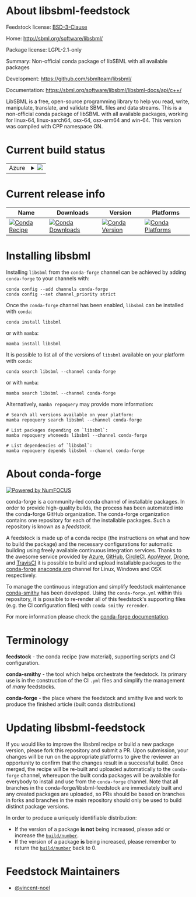 About libsbml-feedstock
=======================

Feedstock license: [BSD-3-Clause](https://github.com/conda-forge/libsbml-feedstock/blob/main/LICENSE.txt)

Home: http://sbml.org/software/libsbml/

Package license: LGPL-2.1-only

Summary: Non-official conda package of libSBML with all available packages

Development: https://github.com/sbmlteam/libsbml/

Documentation: https://sbml.org/software/libsbml/libsbml-docs/api/c++/

LibSBML is a free, open-source programming library to help you read, write, manipulate, translate, and validate SBML files and data streams.
This is a non-official conda package of libSBML with all available packages, working for linux-64, linux-aarch64, osx-64, osx-arm64 and win-64.
This version was compiled with CPP namespace ON.


Current build status
====================


<table>
    
  <tr>
    <td>Azure</td>
    <td>
      <details>
        <summary>
          <a href="https://dev.azure.com/conda-forge/feedstock-builds/_build/latest?definitionId=25419&branchName=main">
            <img src="https://dev.azure.com/conda-forge/feedstock-builds/_apis/build/status/libsbml-feedstock?branchName=main">
          </a>
        </summary>
        <table>
          <thead><tr><th>Variant</th><th>Status</th></tr></thead>
          <tbody><tr>
              <td>linux_64_libxml22.10</td>
              <td>
                <a href="https://dev.azure.com/conda-forge/feedstock-builds/_build/latest?definitionId=25419&branchName=main">
                  <img src="https://dev.azure.com/conda-forge/feedstock-builds/_apis/build/status/libsbml-feedstock?branchName=main&jobName=linux&configuration=linux%20linux_64_libxml22.10" alt="variant">
                </a>
              </td>
            </tr><tr>
              <td>linux_64_libxml22.11</td>
              <td>
                <a href="https://dev.azure.com/conda-forge/feedstock-builds/_build/latest?definitionId=25419&branchName=main">
                  <img src="https://dev.azure.com/conda-forge/feedstock-builds/_apis/build/status/libsbml-feedstock?branchName=main&jobName=linux&configuration=linux%20linux_64_libxml22.11" alt="variant">
                </a>
              </td>
            </tr><tr>
              <td>linux_64_libxml22.12</td>
              <td>
                <a href="https://dev.azure.com/conda-forge/feedstock-builds/_build/latest?definitionId=25419&branchName=main">
                  <img src="https://dev.azure.com/conda-forge/feedstock-builds/_apis/build/status/libsbml-feedstock?branchName=main&jobName=linux&configuration=linux%20linux_64_libxml22.12" alt="variant">
                </a>
              </td>
            </tr><tr>
              <td>linux_64_libxml22.13</td>
              <td>
                <a href="https://dev.azure.com/conda-forge/feedstock-builds/_build/latest?definitionId=25419&branchName=main">
                  <img src="https://dev.azure.com/conda-forge/feedstock-builds/_apis/build/status/libsbml-feedstock?branchName=main&jobName=linux&configuration=linux%20linux_64_libxml22.13" alt="variant">
                </a>
              </td>
            </tr><tr>
              <td>linux_64_libxml22.9</td>
              <td>
                <a href="https://dev.azure.com/conda-forge/feedstock-builds/_build/latest?definitionId=25419&branchName=main">
                  <img src="https://dev.azure.com/conda-forge/feedstock-builds/_apis/build/status/libsbml-feedstock?branchName=main&jobName=linux&configuration=linux%20linux_64_libxml22.9" alt="variant">
                </a>
              </td>
            </tr><tr>
              <td>osx_64_libxml22.12</td>
              <td>
                <a href="https://dev.azure.com/conda-forge/feedstock-builds/_build/latest?definitionId=25419&branchName=main">
                  <img src="https://dev.azure.com/conda-forge/feedstock-builds/_apis/build/status/libsbml-feedstock?branchName=main&jobName=osx&configuration=osx%20osx_64_libxml22.12" alt="variant">
                </a>
              </td>
            </tr><tr>
              <td>osx_64_libxml22.13</td>
              <td>
                <a href="https://dev.azure.com/conda-forge/feedstock-builds/_build/latest?definitionId=25419&branchName=main">
                  <img src="https://dev.azure.com/conda-forge/feedstock-builds/_apis/build/status/libsbml-feedstock?branchName=main&jobName=osx&configuration=osx%20osx_64_libxml22.13" alt="variant">
                </a>
              </td>
            </tr><tr>
              <td>osx_arm64_libxml22.12</td>
              <td>
                <a href="https://dev.azure.com/conda-forge/feedstock-builds/_build/latest?definitionId=25419&branchName=main">
                  <img src="https://dev.azure.com/conda-forge/feedstock-builds/_apis/build/status/libsbml-feedstock?branchName=main&jobName=osx&configuration=osx%20osx_arm64_libxml22.12" alt="variant">
                </a>
              </td>
            </tr><tr>
              <td>osx_arm64_libxml22.13</td>
              <td>
                <a href="https://dev.azure.com/conda-forge/feedstock-builds/_build/latest?definitionId=25419&branchName=main">
                  <img src="https://dev.azure.com/conda-forge/feedstock-builds/_apis/build/status/libsbml-feedstock?branchName=main&jobName=osx&configuration=osx%20osx_arm64_libxml22.13" alt="variant">
                </a>
              </td>
            </tr><tr>
              <td>win_64_libxml22.12</td>
              <td>
                <a href="https://dev.azure.com/conda-forge/feedstock-builds/_build/latest?definitionId=25419&branchName=main">
                  <img src="https://dev.azure.com/conda-forge/feedstock-builds/_apis/build/status/libsbml-feedstock?branchName=main&jobName=win&configuration=win%20win_64_libxml22.12" alt="variant">
                </a>
              </td>
            </tr><tr>
              <td>win_64_libxml22.13</td>
              <td>
                <a href="https://dev.azure.com/conda-forge/feedstock-builds/_build/latest?definitionId=25419&branchName=main">
                  <img src="https://dev.azure.com/conda-forge/feedstock-builds/_apis/build/status/libsbml-feedstock?branchName=main&jobName=win&configuration=win%20win_64_libxml22.13" alt="variant">
                </a>
              </td>
            </tr>
          </tbody>
        </table>
      </details>
    </td>
  </tr>
</table>

Current release info
====================

| Name | Downloads | Version | Platforms |
| --- | --- | --- | --- |
| [![Conda Recipe](https://img.shields.io/badge/recipe-libsbml-green.svg)](https://anaconda.org/conda-forge/libsbml) | [![Conda Downloads](https://img.shields.io/conda/dn/conda-forge/libsbml.svg)](https://anaconda.org/conda-forge/libsbml) | [![Conda Version](https://img.shields.io/conda/vn/conda-forge/libsbml.svg)](https://anaconda.org/conda-forge/libsbml) | [![Conda Platforms](https://img.shields.io/conda/pn/conda-forge/libsbml.svg)](https://anaconda.org/conda-forge/libsbml) |

Installing libsbml
==================

Installing `libsbml` from the `conda-forge` channel can be achieved by adding `conda-forge` to your channels with:

```
conda config --add channels conda-forge
conda config --set channel_priority strict
```

Once the `conda-forge` channel has been enabled, `libsbml` can be installed with `conda`:

```
conda install libsbml
```

or with `mamba`:

```
mamba install libsbml
```

It is possible to list all of the versions of `libsbml` available on your platform with `conda`:

```
conda search libsbml --channel conda-forge
```

or with `mamba`:

```
mamba search libsbml --channel conda-forge
```

Alternatively, `mamba repoquery` may provide more information:

```
# Search all versions available on your platform:
mamba repoquery search libsbml --channel conda-forge

# List packages depending on `libsbml`:
mamba repoquery whoneeds libsbml --channel conda-forge

# List dependencies of `libsbml`:
mamba repoquery depends libsbml --channel conda-forge
```


About conda-forge
=================

[![Powered by
NumFOCUS](https://img.shields.io/badge/powered%20by-NumFOCUS-orange.svg?style=flat&colorA=E1523D&colorB=007D8A)](https://numfocus.org)

conda-forge is a community-led conda channel of installable packages.
In order to provide high-quality builds, the process has been automated into the
conda-forge GitHub organization. The conda-forge organization contains one repository
for each of the installable packages. Such a repository is known as a *feedstock*.

A feedstock is made up of a conda recipe (the instructions on what and how to build
the package) and the necessary configurations for automatic building using freely
available continuous integration services. Thanks to the awesome service provided by
[Azure](https://azure.microsoft.com/en-us/services/devops/), [GitHub](https://github.com/),
[CircleCI](https://circleci.com/), [AppVeyor](https://www.appveyor.com/),
[Drone](https://cloud.drone.io/welcome), and [TravisCI](https://travis-ci.com/)
it is possible to build and upload installable packages to the
[conda-forge](https://anaconda.org/conda-forge) [anaconda.org](https://anaconda.org/)
channel for Linux, Windows and OSX respectively.

To manage the continuous integration and simplify feedstock maintenance
[conda-smithy](https://github.com/conda-forge/conda-smithy) has been developed.
Using the ``conda-forge.yml`` within this repository, it is possible to re-render all of
this feedstock's supporting files (e.g. the CI configuration files) with ``conda smithy rerender``.

For more information please check the [conda-forge documentation](https://conda-forge.org/docs/).

Terminology
===========

**feedstock** - the conda recipe (raw material), supporting scripts and CI configuration.

**conda-smithy** - the tool which helps orchestrate the feedstock.
                   Its primary use is in the construction of the CI ``.yml`` files
                   and simplify the management of *many* feedstocks.

**conda-forge** - the place where the feedstock and smithy live and work to
                  produce the finished article (built conda distributions)


Updating libsbml-feedstock
==========================

If you would like to improve the libsbml recipe or build a new
package version, please fork this repository and submit a PR. Upon submission,
your changes will be run on the appropriate platforms to give the reviewer an
opportunity to confirm that the changes result in a successful build. Once
merged, the recipe will be re-built and uploaded automatically to the
`conda-forge` channel, whereupon the built conda packages will be available for
everybody to install and use from the `conda-forge` channel.
Note that all branches in the conda-forge/libsbml-feedstock are
immediately built and any created packages are uploaded, so PRs should be based
on branches in forks and branches in the main repository should only be used to
build distinct package versions.

In order to produce a uniquely identifiable distribution:
 * If the version of a package **is not** being increased, please add or increase
   the [``build/number``](https://docs.conda.io/projects/conda-build/en/latest/resources/define-metadata.html#build-number-and-string).
 * If the version of a package **is** being increased, please remember to return
   the [``build/number``](https://docs.conda.io/projects/conda-build/en/latest/resources/define-metadata.html#build-number-and-string)
   back to 0.

Feedstock Maintainers
=====================

* [@vincent-noel](https://github.com/vincent-noel/)

